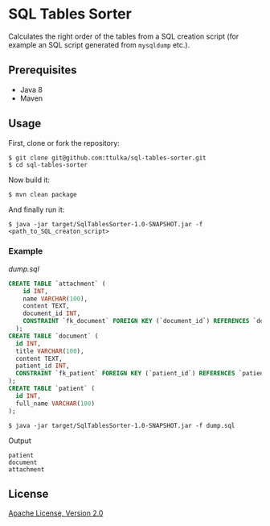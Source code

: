 # SQL Tables Sorter

Calculates the right order of the tables from a SQL creation script (for example an SQL script generated from `mysqldump` etc.).

## Prerequisites
- Java 8
- Maven 

## Usage

First, clone or fork the repository:
```
$ git clone git@github.com:ttulka/sql-tables-sorter.git
$ cd sql-tables-sorter
```
Now build it:
```
$ mvn clean package
```
And finally run it: 
```
$ java -jar target/SqlTablesSorter-1.0-SNAPSHOT.jar -f <path_to_SQL_creaton_script>
```

### Example

*dump.sql*
```sql
CREATE TABLE `attachment` (
    id INT, 
    name VARCHAR(100),
    content TEXT,
    document_id INT,
    CONSTRAINT `fk_document` FOREIGN KEY (`document_id`) REFERENCES `document` (`id`)
  );
CREATE TABLE `document` (
  id INT,
  title VARCHAR(100),
  content TEXT,
  patient_id INT,
  CONSTRAINT `fk_patient` FOREIGN KEY (`patient_id`) REFERENCES `patient` (`id`)
);
CREATE TABLE `patient` (
  id INT, 
  full_name VARCHAR(100)
);
```
```
$ java -jar target/SqlTablesSorter-1.0-SNAPSHOT.jar -f dump.sql
```
Output
```
patient
document
attachment
```


## License

[Apache License, Version 2.0](http://www.apache.org/licenses/LICENSE-2.0)
